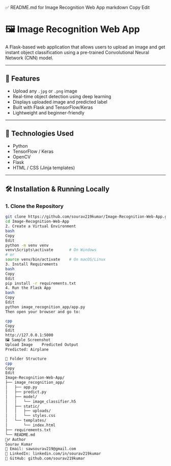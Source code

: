 ✅ README.md for Image Recognition Web App
markdown
Copy
Edit
# 🖼️ Image Recognition Web App

A Flask-based web application that allows users to upload an image and get instant object classification using a pre-trained Convolutional Neural Network (CNN) model.

---

## 🚀 Features

- Upload any `.jpg` or `.png` image
- Real-time object detection using deep learning
- Displays uploaded image and predicted label
- Built with Flask and TensorFlow/Keras
- Lightweight and beginner-friendly

---

## 🧠 Technologies Used

- Python
- TensorFlow / Keras
- OpenCV
- Flask
- HTML / CSS (Jinja templates)

---

## 🛠️ Installation & Running Locally

### 1. Clone the Repository

```bash
git clone https://github.com/sourav219kumar/Image-Recognition-Web-App.git
cd Image-Recognition-Web-App
2. Create a Virtual Environment
bash
Copy
Edit
python -m venv venv
venv\Scripts\activate       # On Windows
# or
source venv/bin/activate    # On macOS/Linux
3. Install Requirements
bash
Copy
Edit
pip install -r requirements.txt
4. Run the Flask App
bash
Copy
Edit
python image_recognition_app/app.py
Then open your browser and go to:

cpp
Copy
Edit
http://127.0.0.1:5000
🖼️ Sample Screenshot
Upload Image	Predicted Output
Predicted: Airplane

📁 Folder Structure
cpp
Copy
Edit
Image-Recognition-Web-App/
├── image_recognition_app/
│   ├── app.py
│   ├── predict.py
│   ├── model/
│   │   └── image_classifier.h5
│   ├── static/
│   │   ├── uploads/
│   │   └── styles.css
│   └── templates/
│       └── index.html
├── requirements.txt
└── README.md
🙋‍♂️ Author
Sourav Kumar
📧 Email: sawsourav219@gmail.com
🔗 LinkedIn: linkedin.com/in/sourav219kumar
🔗 GitHub: github.com/sourav219kumar

